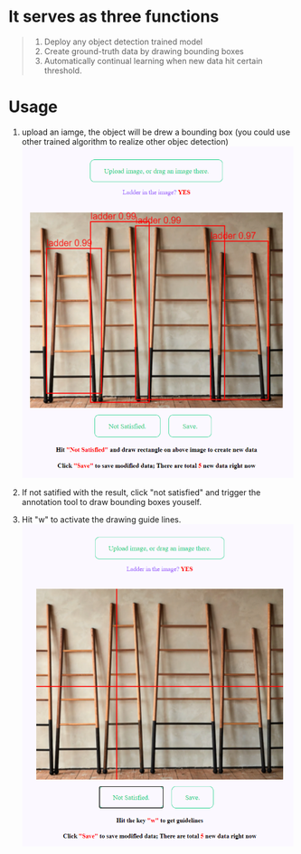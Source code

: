 # It serves as three functions

>1. Deploy any object detection trained model
>2. Create ground-truth data by drawing bounding boxes
>3. Automatically continual learning when new data hit certain threshold.

# Usage
1. upload an iamge, the object will be drew a bounding box (you could use other trained algorithm to realize other objec detection)
![](ob_1.png)

2. If not satified with the result, click "not satisfied" and trigger the annotation tool to draw bounding boxes youself.
3. Hit "w" to activate the drawing guide lines.
![](ob_2.png)
